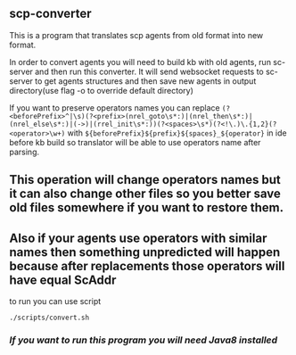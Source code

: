## scp-converter

This is a program that translates scp agents from old format into new format.

In order to convert agents you will need to build kb with old agents, run sc-server and then run this converter. It will send websocket requests to sc-server to get agents structures and then save new agents in output directory(use flag -o to override default directory)  

If you want to preserve operators names you can replace `(?<beforePrefix>^|\s)(?<prefix>(nrel_goto\s*:)|(nrel_then\s*:)|(nrel_else\s*:)|(->)|(rrel_init\s*:))(?<spaces>\s*)(?<!\.)\.{1,2}(?<operator>\w+)` with `${beforePrefix}${prefix}${spaces}_${operator}` in ide before kb build so translator will be able to use operators name after parsing.
                                                         
## This operation will change operators names but it can also change other files so you better save old files somewhere if you want to restore them.
## Also if your agents use operators with similar names then something unpredicted will happen because after replacements those operators will have equal ScAddr

to run you can use script
```shell
./scripts/convert.sh
```

### **_If you want to run this program you will need Java8 installed_**

